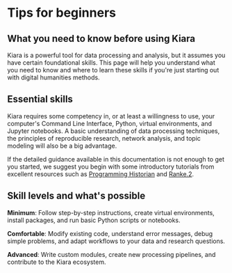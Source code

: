 # Tips for beginners

## What you need to know before using Kiara

Kiara is a powerful tool for data processing and analysis, but it assumes you have certain foundational skills. This page will help you understand what you need to know and where to learn these skills if you're just starting out with digital humanities methods.

## Essential skills

Kiara requires some competency in, or at least a willingness to use, your computer's Command Line Interface, Python, virtual environments, and Jupyter notebooks. A basic understanding of data processing techniques, the principles of reproducible research, network analysis, and topic modeling will also be a big advantage.

If the detailed guidance available in this documentation is not enough to get you started, we suggest you begin with some introductory tutorials from excellent resources such as [Programming Historian](https://programminghistorian.org/) and [Ranke.2](https://ranke2.uni.lu/).

## Skill levels and what's possible

**Minimum**: Follow step-by-step instructions, create virtual environments, install packages, and run basic Python scripts or notebooks.

**Comfortable**: Modify existing code, understand error messages, debug simple problems, and adapt workflows to your data and research questions.

**Advanced**: Write custom modules, create new processing pipelines, and contribute to the Kiara ecosystem.
